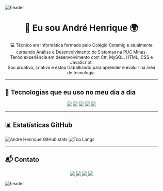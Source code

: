 ![header](https://capsule-render.vercel.app/api?type=venom&height=200&color=gradient&text=Hello,%20World&section=header&reversal=false&fontColor=fffff&animation=fadeIn)

<h1 align="center">👋 Eu sou André Henrique 🌍</h1>

<p align="center">
  💻 Técnico em Informática formado pelo Colégio Cotemig e atualmente cursando Análise e Desenvolvimento de Sistemas na PUC Minas.<br>
  Tenho experiência em desenvolvimento com C#, MySQL, HTML, CSS e JavaScript.<br>
  Sou proativo, criativo e estou trabalhando para aprender e evoluir na área de tecnologia.
</p>

---

## 🚀 Tecnologias que eu uso no meu dia a dia

<div align="center">
  <img src="https://img.shields.io/badge/HTML5-E34F26?style=for-the-badge&logo=html5&logoColor=white" />
  <img src="https://img.shields.io/badge/CSS3-1572B6?style=for-the-badge&logo=css3&logoColor=white" />
  <img src="https://img.shields.io/badge/JavaScript-F7DF1E?style=for-the-badge&logo=javascript&logoColor=black" />
  <img src="https://img.shields.io/badge/C%23-239120?style=for-the-badge&logo=c-sharp&logoColor=white" />
  <img src="https://img.shields.io/badge/MySQL-005C84?style=for-the-badge&logo=mysql&logoColor=white" />
</div>

---

## 📊 Estatísticas GitHub

![André Henrique GitHub stats](https://github-readme-stats.vercel.app/api?username=ahmsilva&show_icons=true&theme=radical)
![Top Langs](https://github-readme-stats.vercel.app/api/top-langs/?username=ahmsilva&layout=compact&theme=radical)

---

## 📬 Contato

<p align="center">
  <a href="https://instagram.com/andre__hms">
    <img src="https://img.shields.io/badge/Instagram-E4405F?style=for-the-badge&logo=instagram&logoColor=white" />
  </a>
  <a href="https://www.linkedin.com/in/andrehenri-ti">
    <img src="https://img.shields.io/badge/LinkedIn-0077B5?style=for-the-badge&logo=linkedin&logoColor=white" />
  </a>
  <a href="mailto:andre.henri2004@gmail.com">
    <img src="https://img.shields.io/badge/Gmail-333333?style=for-the-badge&logo=gmail&logoColor=red" />
  </a>
  <a href="https://discord.com/users/dedorios">
    <img src="https://img.shields.io/badge/Discord-7289DA?style=for-the-badge&logo=discord&logoColor=white" />
  </a>
</p>


![header](https://capsule-render.vercel.app/api?type=waving&height=300&color=gradient&section=footer)
